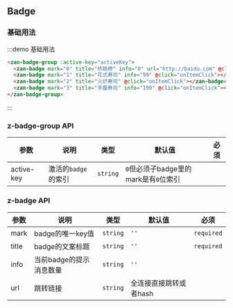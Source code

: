 ## Badge

### 基础用法

<script>
  export default {
    data() {
      return {
        activeKey: '2'
      };
    },
    methods: {
      onItemClick(e, data) {
        this.activeKey = data.mark;
      }
    }
  };
</script>

:::demo 基础用法
```html
<zan-badge-group :active-key="activeKey">
  <zan-badge mark="0" title="热销榜" info="8" url="http://baidu.com" @click="onItemClick"></zan-badge>
  <zan-badge mark="1" title="花式寿司" info="99" @click="onItemClick"></zan-badge>
  <zan-badge mark="2" title="火炽寿司" @click="onItemClick"></zan-badge>
  <zan-badge mark="3" title="手握寿司" info="199" @click="onItemClick"></zan-badge>
</zan-badge-group>
```
:::

### z-badge-group API

| 参数       | 说明      | 类型       | 默认值       | 必须      |
|-----------|-----------|-----------|-------------|-------------|
| active-key | 激活的`badge`的索引 | `string`  | `0`但必须子badge里的mark是有`0`位索引 |           |


### z-badge API
| 参数       | 说明      | 类型       | 默认值       | 必须       |
|-----------|-----------|-----------|-------------|-------------|
| mark | badge的唯一key值 | `string`  | `''`          | `required`         |
| title | badge的文案标题 | `string`  | `''`          | `required`          |
| info | 当前badge的提示消息数量 | `string`  | `''`         |           |
| url | 跳转链接 | `string`  | 全连接直接跳转或者hash          |           |
